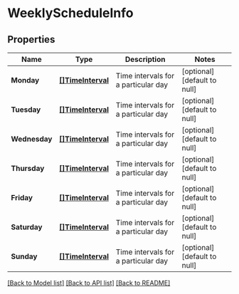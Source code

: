 # WeeklyScheduleInfo

## Properties
Name | Type | Description | Notes
------------ | ------------- | ------------- | -------------
**Monday** | [**[]TimeInterval**](TimeInterval.md) | Time intervals for a particular day | [optional] [default to null]
**Tuesday** | [**[]TimeInterval**](TimeInterval.md) | Time intervals for a particular day | [optional] [default to null]
**Wednesday** | [**[]TimeInterval**](TimeInterval.md) | Time intervals for a particular day | [optional] [default to null]
**Thursday** | [**[]TimeInterval**](TimeInterval.md) | Time intervals for a particular day | [optional] [default to null]
**Friday** | [**[]TimeInterval**](TimeInterval.md) | Time intervals for a particular day | [optional] [default to null]
**Saturday** | [**[]TimeInterval**](TimeInterval.md) | Time intervals for a particular day | [optional] [default to null]
**Sunday** | [**[]TimeInterval**](TimeInterval.md) | Time intervals for a particular day | [optional] [default to null]

[[Back to Model list]](../README.md#documentation-for-models) [[Back to API list]](../README.md#documentation-for-api-endpoints) [[Back to README]](../README.md)


